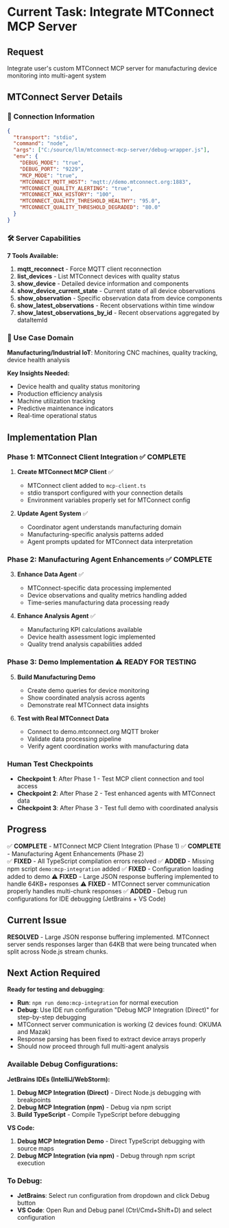 # Current Task: Integrate MTConnect MCP Server

## Request
Integrate user's custom MTConnect MCP server for manufacturing device monitoring into multi-agent system

## MTConnect Server Details

### **🔌 Connection Information**
```json
{
  "transport": "stdio",
  "command": "node", 
  "args": ["C:/source/llm/mtconnect-mcp-server/debug-wrapper.js"],
  "env": {
    "DEBUG_MODE": "true",
    "DEBUG_PORT": "9229", 
    "MCP_MODE": "true",
    "MTCONNECT_MQTT_HOST": "mqtt://demo.mtconnect.org:1883",
    "MTCONNECT_QUALITY_ALERTING": "true",
    "MTCONNECT_MAX_HISTORY": "100",
    "MTCONNECT_QUALITY_THRESHOLD_HEALTHY": "95.0",
    "MTCONNECT_QUALITY_THRESHOLD_DEGRADED": "80.0"
  }
}
```

### **🛠️ Server Capabilities**
**7 Tools Available:**

1. **mqtt_reconnect** - Force MQTT client reconnection
2. **list_devices** - List MTConnect devices with quality status
3. **show_device** - Detailed device information and components
4. **show_device_current_state** - Current state of all device observations
5. **show_observation** - Specific observation data from device components  
6. **show_latest_observations** - Recent observations within time window
7. **show_latest_observations_by_id** - Recent observations aggregated by dataItemId

### **🎯 Use Case Domain**
**Manufacturing/Industrial IoT**: Monitoring CNC machines, quality tracking, device health analysis

**Key Insights Needed:**
- Device health and quality status monitoring
- Production efficiency analysis
- Machine utilization tracking  
- Predictive maintenance indicators
- Real-time operational status

## Implementation Plan

### **Phase 1: MTConnect Client Integration** ✅ COMPLETE
1. **Create MTConnect MCP Client** ✅
   - MTConnect client added to `mcp-client.ts`
   - stdio transport configured with your connection details
   - Environment variables properly set for MTConnect config

2. **Update Agent System** ✅
   - Coordinator agent understands manufacturing domain
   - Manufacturing-specific analysis patterns added
   - Agent prompts updated for MTConnect data interpretation

### **Phase 2: Manufacturing Agent Enhancements** ✅ COMPLETE
3. **Enhance Data Agent** ✅
   - MTConnect-specific data processing implemented
   - Device observations and quality metrics handling added
   - Time-series manufacturing data processing ready

4. **Enhance Analysis Agent** ✅
   - Manufacturing KPI calculations available
   - Device health assessment logic implemented
   - Quality trend analysis capabilities added

### **Phase 3: Demo Implementation** ⚠️ READY FOR TESTING
5. **Build Manufacturing Demo**
   - Create demo queries for device monitoring
   - Show coordinated analysis across agents
   - Demonstrate real MTConnect data insights

6. **Test with Real MTConnect Data**
   - Connect to demo.mtconnect.org MQTT broker
   - Validate data processing pipeline
   - Verify agent coordination works with manufacturing data

### **Human Test Checkpoints**
- **Checkpoint 1**: After Phase 1 - Test MCP client connection and tool access
- **Checkpoint 2**: After Phase 2 - Test enhanced agents with MTConnect data  
- **Checkpoint 3**: After Phase 3 - Test full demo with coordinated analysis

## Progress
✅ **COMPLETE** - MTConnect MCP Client Integration (Phase 1)
✅ **COMPLETE** - Manufacturing Agent Enhancements (Phase 2)  
✅ **FIXED** - All TypeScript compilation errors resolved
✅ **ADDED** - Missing npm script `demo:mcp-integration` added
✅ **FIXED** - Configuration loading added to demo
⚠️ **FIXED** - Large JSON response buffering implemented to handle 64KB+ responses
⚠️ **FIXED** - MTConnect server communication properly handles multi-chunk responses
✅ **ADDED** - Debug run configurations for IDE debugging (JetBrains + VS Code)

## Current Issue
**RESOLVED** - Large JSON response buffering implemented. MTConnect server sends responses larger than 64KB that were being truncated when split across Node.js stream chunks.

## Next Action Required
**Ready for testing and debugging**:
- **Run**: `npm run demo:mcp-integration` for normal execution
- **Debug**: Use IDE run configuration "Debug MCP Integration (Direct)" for step-by-step debugging
- MTConnect server communication is working (2 devices found: OKUMA and Mazak)
- Response parsing has been fixed to extract device arrays properly
- Should now proceed through full multi-agent analysis

### Available Debug Configurations:

**JetBrains IDEs (IntelliJ/WebStorm):**
1. **Debug MCP Integration (Direct)** - Direct Node.js debugging with breakpoints
2. **Debug MCP Integration (npm)** - Debug via npm script  
3. **Build TypeScript** - Compile TypeScript before debugging

**VS Code:**
1. **Debug MCP Integration Demo** - Direct TypeScript debugging with source maps
2. **Debug MCP Integration (via npm)** - Debug through npm script execution

### To Debug:
- **JetBrains**: Select run configuration from dropdown and click Debug button
- **VS Code**: Open Run and Debug panel (Ctrl/Cmd+Shift+D) and select configuration
